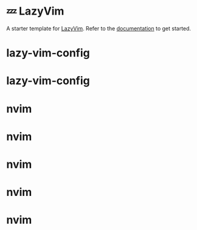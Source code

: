 # 💤 LazyVim

A starter template for [LazyVim](https://github.com/LazyVim/LazyVim).
Refer to the [documentation](https://lazyvim.github.io/installation) to get started.
# lazy-vim-config
# lazy-vim-config
# nvim
# nvim
# nvim
# nvim
# nvim
